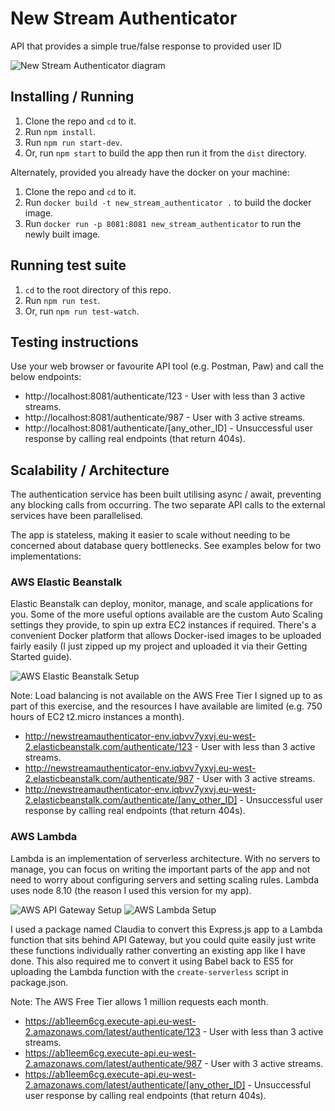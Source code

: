 # New Stream Authenticator
API that provides a simple true/false response to provided user ID

![New Stream Authenticator diagram](https://drive.google.com/uc?export=view&id=1USPkW4vMm49R8zqSWnDY7za2B6GbKUEl)

## Installing / Running

1. Clone the repo and `cd` to it.
2. Run `npm install`.
3. Run `npm run start-dev`.
4. Or, run `npm start` to build the app then run it from the `dist` directory.

Alternately, provided you already have the docker on your machine:

1. Clone the repo and `cd` to it.
2. Run `docker build -t new_stream_authenticator .` to build the docker image.
3. Run `docker run -p 8081:8081 new_stream_authenticator` to run the newly built image.

## Running test suite

1. `cd` to the root directory of this repo.
2. Run `npm run test`.
3. Or, run `npm run test-watch`.

## Testing instructions
Use your web browser or favourite API tool (e.g. Postman, Paw) and call the below endpoints:

* http://localhost:8081/authenticate/123 - User with less than 3 active streams.
* http://localhost:8081/authenticate/987 - User with 3 active streams.
* http://localhost:8081/authenticate/[any_other_ID] - Unsuccessful user response by calling real endpoints (that return 404s).

## Scalability / Architecture
The authentication service has been built utilising async / await, preventing any blocking calls from occurring. The two separate API calls to the external services have been parallelised.

The app is stateless, making it easier to scale without needing to be concerned about database query bottlenecks. See examples below for two implementations:

### AWS Elastic Beanstalk
Elastic Beanstalk can deploy, monitor, manage, and scale applications for you. Some of the more useful options available are the custom Auto Scaling settings they provide, to spin up extra EC2 instances if required. There's a convenient Docker platform that allows Docker-ised images to be uploaded fairly easily (I just zipped up my project and uploaded it via their Getting Started guide).

![AWS Elastic Beanstalk Setup](https://drive.google.com/uc?export=view&id=1jYH_-Pn-Gq-kubnYl-ZgH0DWLy8TvfPV)

Note: Load balancing is not available on the AWS Free Tier I signed up to as part of this exercise, and the resources I have available are limited (e.g. 750 hours of EC2 t2.micro instances a month).

* http://newstreamauthenticator-env.iqbvv7yxvj.eu-west-2.elasticbeanstalk.com/authenticate/123 - User with less than 3 active streams.
* http://newstreamauthenticator-env.iqbvv7yxvj.eu-west-2.elasticbeanstalk.com/authenticate/987 - User with 3 active streams.
* http://newstreamauthenticator-env.iqbvv7yxvj.eu-west-2.elasticbeanstalk.com/authenticate/[any_other_ID] - Unsuccessful user response by calling real endpoints (that return 404s).

### AWS Lambda
Lambda is an implementation of serverless architecture. With no servers to manage, you can focus on writing the important parts of the app and not need to worry about configuring servers and setting scaling rules. Lambda uses node 8.10 (the reason I used this version for my app).

![AWS API Gateway Setup](https://drive.google.com/uc?export=view&id=1Dn0E1UA8OttzoVhTtKCXXfaI-xLYAQls)
![AWS Lambda Setup](https://drive.google.com/uc?export=view&id=1Orks6I-Q4eNDYAxNJt4-m2_AK_pXAZNe)

I used a package named Claudia to convert this Express.js app to a Lambda function that sits behind API Gateway, but you could quite easily just write these functions individually rather converting an existing app like I have done. This also required me to convert it using Babel back to ES5 for uploading the Lambda function with the `create-serverless` script in package.json.

Note: The AWS Free Tier allows 1 million requests each month.

* https://ab1leem6cg.execute-api.eu-west-2.amazonaws.com/latest/authenticate/123 - User with less than 3 active streams.
* https://ab1leem6cg.execute-api.eu-west-2.amazonaws.com/latest/authenticate/987 - User with 3 active streams.
* https://ab1leem6cg.execute-api.eu-west-2.amazonaws.com/latest/authenticate/[any_other_ID] - Unsuccessful user response by calling real endpoints (that return 404s).
